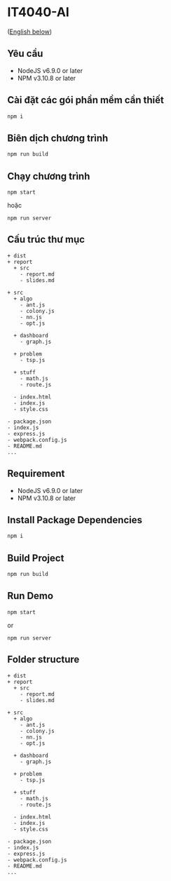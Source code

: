 IT4040-AI
=========

([English below](#Requirement))

Yêu cầu
-------

- NodeJS v6.9.0 or later
- NPM v3.10.8 or later

Cài đặt các gói phần mềm cần thiết
----------------------------------

```bash
npm i
```

Biên dịch chương trình
----------------------

```bash
npm run build
```

Chạy chương trình
-----------------

```
npm start
```

hoặc

```
npm run server
```


Cấu trúc thư mục
----------------

```file-system
+ dist 
+ report
  + src
    - report.md
    - slides.md
    
+ src
  + algo
    - ant.js
    - colony.js
    - nn.js
    - opt.js

  + dashboard
    - graph.js
    
  + problem
    - tsp.js

  + stuff
    - math.js
    - route.js
    
  - index.html
  - index.js
  - style.css

- package.json
- index.js
- express.js
- webpack.config.js 
- README.md
...
```

Requirement
-----------

- NodeJS v6.9.0 or later
- NPM v3.10.8 or later

Install Package Dependencies
----------------------------

```bash
npm i
```

Build Project
-------------

```bash
npm run build
```

Run Demo
--------

```
npm start
```

or

```
npm run server
```


Folder structure
----------------

```file-system
+ dist 
+ report
  + src
    - report.md
    - slides.md
    
+ src
  + algo
    - ant.js
    - colony.js
    - nn.js
    - opt.js

  + dashboard
    - graph.js
    
  + problem
    - tsp.js

  + stuff
    - math.js
    - route.js
    
  - index.html
  - index.js
  - style.css

- package.json
- index.js
- express.js
- webpack.config.js 
- README.md
...
```
